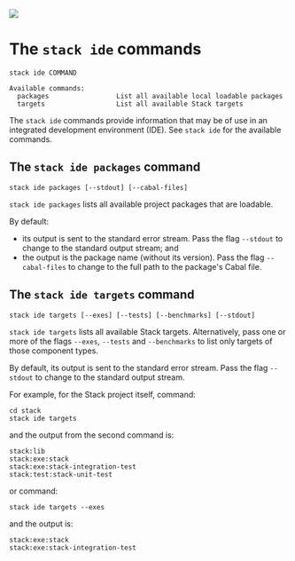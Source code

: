 <div class="hidden-warning"><a href="https://docs.haskellstack.org/"><img src="https://cdn.jsdelivr.net/gh/commercialhaskell/stack/doc/img/hidden-warning.svg"></a></div>

# The `stack ide` commands

~~~text
stack ide COMMAND

Available commands:
  packages                 List all available local loadable packages
  targets                  List all available Stack targets
~~~

The `stack ide` commands provide information that may be of use in an
integrated development environment (IDE). See `stack ide` for the available
commands.

## The `stack ide packages` command

~~~text
stack ide packages [--stdout] [--cabal-files]
~~~

`stack ide packages` lists all available project packages that are loadable.

By default:

* its output is sent to the standard error stream. Pass the flag `--stdout` to
  change to the standard output stream; and
* the output is the package name (without its version). Pass the flag
  `--cabal-files` to change to the full path to the package's Cabal file.

## The `stack ide targets` command

~~~text
stack ide targets [--exes] [--tests] [--benchmarks] [--stdout]
~~~

`stack ide targets` lists all available Stack targets. Alternatively, pass one
or more of the flags `--exes`, `--tests` and `--benchmarks` to list only targets
of those component types.

By default, its output is sent to the standard error stream. Pass the flag
`--stdout` to change to the standard output stream.

For example, for the Stack project itself, command:

~~~text
cd stack
stack ide targets
~~~

and the output from the second command is:

~~~text
stack:lib
stack:exe:stack
stack:exe:stack-integration-test
stack:test:stack-unit-test
~~~

or command:

~~~text
stack ide targets --exes
~~~

and the output is:

~~~text
stack:exe:stack
stack:exe:stack-integration-test
~~~
